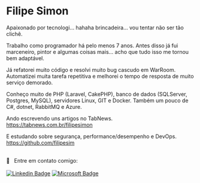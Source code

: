 # Filipe Simon

Apaixonado por tecnologi... hahaha brincadeira... vou tentar não ser tão clichê.

Trabalho como programador há pelo menos 7 anos. Antes disso já fui marceneiro, pintor e algumas coisas mais… acho que tudo isso me tornou bem adaptável.

Já refatorei muito código e resolvi muito bug cascudo em WarRoom. Automatizei muita tarefa repetitiva e melhorei o tempo de resposta de muito serviço demorado.

Conheço muito de PHP (Laravel, CakePHP), banco de dados (SQLServer, Postgres, MySQL), servidores Linux, GIT e Docker. Também um pouco de C#, dotnet, RabbitMQ e Azure.

Ando escrevendo uns artigos no TabNews.
https://tabnews.com.br/filipesimon

E estudando sobre segurança, performance/desempenho e DevOps.
https://github.com/filipesim

 <br/> :email: &nbsp; Entre em contato comigo: 
 <br/><br/>
 [![Linkedin Badge](https://img.shields.io/badge/-Filipe%20Simon-blue?style=for-the-badge&logo=Linkedin&logoColor=white&link=https://www.linkedin.com/in/filipesimon/)](https://www.linkedin.com/in/filipesimon/) [![Microsoft Badge](https://img.shields.io/badge/-filipesimon@live.com-blue?style=for-the-badge&logo=Microsoft&logoColor=white&link=mailto:filipesimon@live.com)](mailto:filipesimon@live.com)